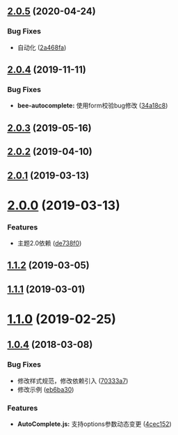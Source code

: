 ## [2.0.5](https://github.com/tinper-bee/bee-auto-complete/compare/v2.0.4...v2.0.5) (2020-04-24)


### Bug Fixes

* 自动化 ([2a468fa](https://github.com/tinper-bee/bee-auto-complete/commit/2a468fa216351cf0dc0089ecf359837cfa770239))



<a name="2.0.4"></a>
## [2.0.4](https://github.com/tinper-bee/bee-auto-complete/compare/v2.0.3...v2.0.4) (2019-11-11)


### Bug Fixes

* **bee-autocomplete:** 使用form校验bug修改 ([34a18c8](https://github.com/tinper-bee/bee-auto-complete/commit/34a18c8))



<a name="2.0.3"></a>
## [2.0.3](https://github.com/tinper-bee/bee-auto-complete/compare/v2.0.2...v2.0.3) (2019-05-16)



<a name="2.0.2"></a>
## [2.0.2](https://github.com/tinper-bee/bee-auto-complete/compare/v2.0.1...v2.0.2) (2019-04-10)



<a name="2.0.1"></a>
## [2.0.1](https://github.com/tinper-bee/bee-auto-complete/compare/v2.0.0...v2.0.1) (2019-03-13)



<a name="2.0.0"></a>
# [2.0.0](https://github.com/tinper-bee/bee-auto-complete/compare/v1.1.2...v2.0.0) (2019-03-13)


### Features

* 主题2.0依赖 ([de738f0](https://github.com/tinper-bee/bee-auto-complete/commit/de738f0))



<a name="1.1.2"></a>
## [1.1.2](https://github.com/tinper-bee/bee-auto-complete/compare/v1.1.1...v1.1.2) (2019-03-05)



<a name="1.1.1"></a>
## [1.1.1](https://github.com/tinper-bee/bee-auto-complete/compare/v1.1.0...v1.1.1) (2019-03-01)



<a name="1.1.0"></a>
# [1.1.0](https://github.com/tinper-bee/bee-auto-complete/compare/v1.0.4...v1.1.0) (2019-02-25)



<a name="1.0.4"></a>
## [1.0.4](https://github.com/tinper-bee/bee-auto-complete/compare/70333a7...v1.0.4) (2018-03-08)


### Bug Fixes

* 修改样式规范，修改依赖引入 ([70333a7](https://github.com/tinper-bee/bee-auto-complete/commit/70333a7))
* 修改示例 ([eb6ba30](https://github.com/tinper-bee/bee-auto-complete/commit/eb6ba30))


### Features

* **AutoComplete.js:** 支持options参数动态变更 ([4cec152](https://github.com/tinper-bee/bee-auto-complete/commit/4cec152))



